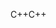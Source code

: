 <span data-ttu-id="e01e1-101">C++</span><span class="sxs-lookup"><span data-stu-id="e01e1-101">C++</span></span>